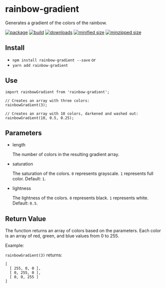 # rainbow-gradient
Generates a gradient of the colors of the rainbow.

[![package](https://img.shields.io/github/package-json/v/CharlesStover/rainbow-gradient.svg)](http://github.com/CharlesStover/rainbow-gradient/)
[![build](https://travis-ci.com/CharlesStover/rainbow-gradient.svg)](https://travis-ci.com/CharlesStover/rainbow-gradient/)
[![downloads](https://img.shields.io/npm/dt/rainbow-gradient.svg)](https://www.npmjs.com/package/rainbow-gradient)
[![minified size](https://img.shields.io/bundlephobia/min/rainbow-gradient.svg)](https://www.npmjs.com/package/rainbow-gradient)
[![minzipped size](https://img.shields.io/bundlephobia/minzip/rainbow-gradient.svg)](https://www.npmjs.com/package/rainbow-gradient)

## Install
* `npm install rainbow-gradient --save` or
* `yarn add rainbow-gradient`

## Use
```JS
import rainbowGradient from 'rainbow-gradient';

// Creates an array with three colors:
rainbowGradient(3);

// Creates an array with 10 colors, darkened and washed out:
rainbowGradient(10, 0.5, 0.25);
```

## Parameters

* length

  The number of colors in the resulting gradient array.

* saturation

  The saturation of the colors. `0` represents grayscale. `1` represents full color. Default: `1`.

* lightness

  The lightness of the colors. `0` represents black. `1` represents white. Default: `0.5`.

## Return Value

The function returns an array of colors based on the parameters. Each color is an array of red, green, and blue values from 0 to 255.

Example:

`rainbowGradient(3)` returns:

```JS
[
  [ 255, 0, 0 ],
  [ 0, 255, 0 ],
  [ 0, 0, 255 ]
]
```
